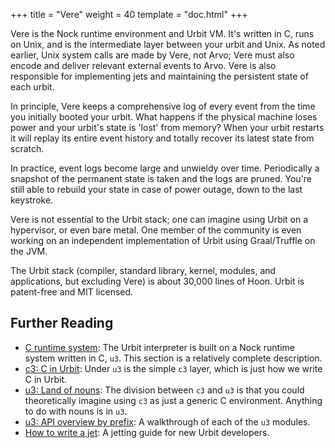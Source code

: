 +++
title = "Vere"
weight = 40
template = "doc.html"
+++


Vere is the Nock runtime environment and Urbit VM.  It's written in C, runs on
Unix, and is the intermediate layer between your urbit and Unix.  As noted
earlier, Unix system calls are made by Vere, not Arvo; Vere must also encode
and deliver relevant external events to Arvo.  Vere is also responsible for
implementing jets and maintaining the persistent state of each urbit.

In principle, Vere keeps a comprehensive log of every event from the time you
initially booted your urbit.  What happens if the physical machine loses power
and your urbit's state is 'lost' from memory?  When your urbit restarts it will
replay its entire event history and totally recover its latest state from
scratch.

In practice, event logs become large and unwieldy over time.  Periodically a
snapshot of the permanent state is taken and the logs are pruned.  You're still
able to rebuild your state in case of power outage, down to the last keystroke.

Vere is not essential to the Urbit stack; one can imagine using Urbit on a
hypervisor, or even bare metal.  One member of the community is even working on
an independent implementation of Urbit using Graal/Truffle on the JVM.

The Urbit stack (compiler, standard library, kernel, modules, and applications,
but excluding Vere) is about 30,000 lines of Hoon.  Urbit is patent-free and MIT
licensed.

## Further Reading

* [C runtime system](/docs/vere/runtime): The Urbit interpreter is built on
a Nock runtime system written in C, `u3`. This section is a relatively complete
description.
* [c3: C in Urbit](/docs/vere/c): Under `u3` is the simple `c3` layer, which
is just how we write C in Urbit.
* [u3: Land of nouns](/docs/vere/nouns): The division between `c3` and `u3`
is that you could theoretically imagine using `c3` as just a generic C
environment. Anything to do with nouns is in `u3`.
* [u3: API overview by prefix](/docs/vere/api): A walkthrough of each of the
  `u3` modules.
* [How to write a jet](/docs/vere/jetting): A jetting guide for new Urbit
  developers.
